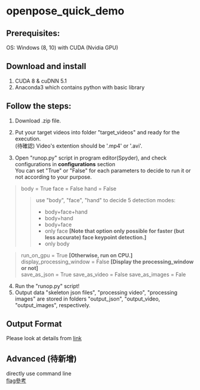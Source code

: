 # openpose_quick_demo

## Prerequisites: 
OS: Windows (8, 10) with CUDA (Nvidia GPU)

## Download and install
1. CUDA 8 & cuDNN 5.1<br/>
2. Anaconda3 which contains python with basic library <br/>

## Follow the steps:
1. Download .zip file.<br/>
2. Put your target videos into folder "target_videos" and ready for the execution.<br/>
(待確認) Video's extention should be '.mp4' or '.avi'.<br/>

3. Open "runop.py" script in program editor(Spyder), and check configurations in **configurations** section<br/>
You can set "True" or "False" for each parameters to decide to run it or not according to your purpose.
> body = True
> face = False
> hand = False
>> use "body", "face", "hand" to decide 5 detection modes:
>>- body+face+hand
>>- body+hand
>>- body+face
>>- only face   **[Note that option only possible for faster (but less accurate) face keypoint detection.]**<br/>
>>- only body

> run_on_gpu = True   **[Otherwise, run on CPU.]**<br/>
> display_processing_window = False   **[Display the processing_window or not]**<br/>
> save_as_json = True
> save_as_video = False
> save_as_images = Fale

4. Run the "runop.py" script!<br/>
5. Output data "skeleton json files", "processing video", "processing images" are stored in folders "output_json", "output_video, "output_images", respectively.


## Output Format
Please look at details from [link](https://github.com/CMU-Perceptual-Computing-Lab/openpose/blob/master/doc/output.md)

## Advanced (待新增)
directly use command line <br/>
[flag參考](https://github.com/CMU-Perceptual-Computing-Lab/openpose/blob/master/doc/demo_overview.md)
